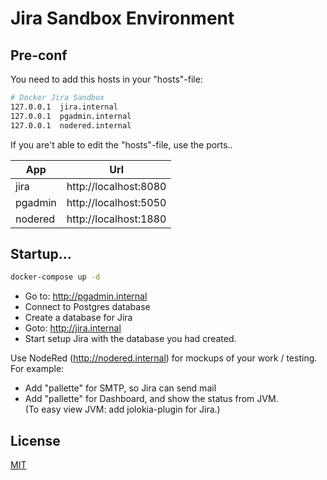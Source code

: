 # Jira Sandbox Environment

## Pre-conf 
You need to add this hosts in your "hosts"-file:

```bash
# Docker Jira Sandbox
127.0.0.1  jira.internal
127.0.0.1  pgadmin.internal
127.0.0.1  nodered.internal
```
If you are't able to edit the "hosts"-file, use the ports..  

App     | Url
--------|----------------------  
jira    | http://localhost:8080  
pgadmin | http://localhost:5050
nodered | http://localhost:1880 

## Startup...
````bash
docker-compose up -d
````
- Go to: http://pgadmin.internal
- Connect to Postgres database
- Create a database for Jira
- Goto: http://jira.internal
- Start setup Jira with the database you had created.


Use NodeRed (http://nodered.internal) for mockups of your work / testing.  
For example:  
- Add "pallette" for SMTP, so Jira can send mail  
- Add "pallette" for Dashboard, and show the status from JVM.  
  (To easy view JVM: add jolokia-plugin for Jira.) 


## License  
[MIT](https://choosealicense.com/licenses/mit/)
